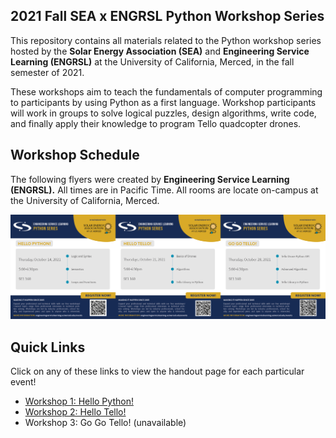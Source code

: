 ## 2021 Fall SEA x ENGRSL Python Workshop Series

This repository contains all materials related to the Python workshop series hosted by the **Solar Energy Association (SEA)** and **Engineering Service Learning (ENGRSL)** at the University of California, Merced, in the fall semester of 2021.

These workshops aim to teach the fundamentals of computer programming to participants by using Python as a first language. Workshop participants will work in groups to solve logical puzzles, design algorithms, write code, and finally apply their knowledge to program Tello quadcopter drones.

## Workshop Schedule

The following flyers were created by **Engineering Service Learning (ENGRSL).** All times are in Pacific Time. All rooms are locate on-campus at the University of California, Merced.

![](./img/flyers.png)

## Quick Links

Click on any of these links to view the handout page for each particular event!
- [Workshop 1: Hello Python!](./Workshop_1/README.md)
- [Workshop 2: Hello Tello!](./Workshop_2/README.md)
- Workshop 3: Go Go Tello! (unavailable)
